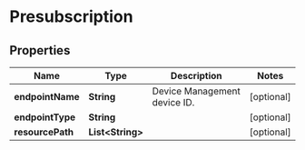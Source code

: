 
# Presubscription

## Properties
Name | Type | Description | Notes
------------ | ------------- | ------------- | -------------
**endpointName** | **String** | Device Management device ID. |  [optional]
**endpointType** | **String** |  |  [optional]
**resourcePath** | **List&lt;String&gt;** |  |  [optional]



